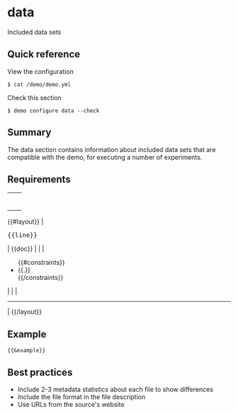 # data

Included data sets

## Quick reference

View the configuration

```
$ cat /demo/demo.yml 
```

Check this section

```
$ demo configure data --check
```

## Summary

The data section contains information about included data sets that are compatible with the demo, for executing a number of experiments.

## Requirements

|                     |         |
| ------------------- | ------- |
|                     | <hr>    |
{{#layout}}
| <pre>{{line}}</pre> | {{doc}} |
|                     | <ul>{{#constraints}}<li>{{.}}</li>{{/constraints}}</ul> |
|                     | <hr>    |
{{/layout}}

## Example

```
{{&example}}
```

## Best practices

+ Include 2-3 metadata statistics about each file to show differences
+ Include the file format in the file description
+ Use URLs from the source's website
